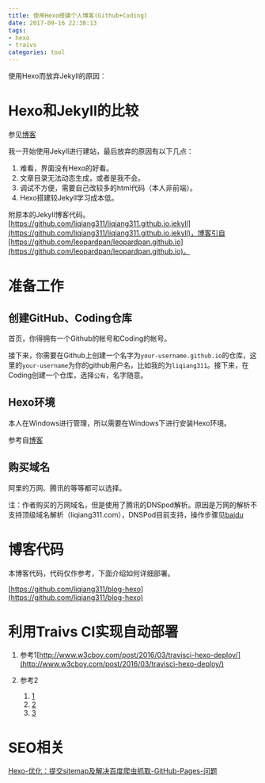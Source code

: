 ```yaml
---
title: 使用Hexo搭建个人博客(Github+Coding)
date: 2017-09-16 22:38:13
tags: 
- hexo
- traivs
categories: tool
---
```


使用Hexo而放弃Jekyll的原因：

<!-- more -->

# Hexo和Jekyll的比较

参见[博客](http://blog.csdn.net/aluomaidi/article/details/52620729)

我一开始使用Jekyll进行建站，最后放弃的原因有以下几点：

1. 难看，界面没有Hexo的好看。
2. 文章目录无法动态生成，或者是我不会。
3. 调试不方便，需要自己改较多的html代码（本人非前端）。
4. Hexo搭建较Jekyll学习成本低。

附原本的Jekyll博客代码。[https://github.com/liqiang311/liqiang311.github.io.jekyll](https://github.com/liqiang311/liqiang311.github.io.jekyll)，博客引自[https://github.com/leopardpan/leopardpan.github.io](https://github.com/leopardpan/leopardpan.github.io)。

# 准备工作

## 创建GitHub、Coding仓库

首页，你得拥有一个Github的帐号和Coding的帐号。

接下来，你需要在Github上创建一个名字为`your-username.github.io`的仓库，这里的`your-username`为你的github用户名，比如我的为`liqiang311`。接下来，在Coding创建一个仓库，选择`公有`，名字随意。

## Hexo环境

本人在Windows进行管理，所以需要在Windows下进行安装Hexo环境。

参考自[博客](http://blog.csdn.net/xiaoliuge01/article/details/50997754)

## 购买域名

阿里的万网、腾讯的等等都可以选择。

注：作者购买的万网域名，但是使用了腾讯的DNSpod解析。原因是万网的解析不支持顶级域名解析（liqiang311.com），DNSPod目前支持，操作步骤见[baidu](https://jingyan.baidu.com/article/2c8c281daa4faa0008252ac7.html)

# 博客代码

本博客代码，代码仅作参考，下面介绍如何详细部署。

[https://github.com/liqiang311/blog-hexo](https://github.com/liqiang311/blog-hexo)


# 利用Traivs CI实现自动部署

1. 参考1[http://www.w3cboy.com/post/2016/03/travisci-hexo-deploy/](http://www.w3cboy.com/post/2016/03/travisci-hexo-deploy/)

2. 参考2
    1. [1](https://huangyijie.com/2016/09/20/blog-with-github-travis-ci-and-coding-net-1/)
    2. [2](https://huangyijie.com/2016/10/05/blog-with-github-travis-ci-and-coding-net-2/)
    3. [3](https://huangyijie.com/2017/06/22/blog-with-github-travis-ci-and-coding-net-3/)

# SEO相关

[Hexo-优化：提交sitemap及解决百度爬虫抓取-GitHub-Pages-问题](http://www.yuan-ji.me/Hexo-%E4%BC%98%E5%8C%96%EF%BC%9A%E6%8F%90%E4%BA%A4sitemap%E5%8F%8A%E8%A7%A3%E5%86%B3%E7%99%BE%E5%BA%A6%E7%88%AC%E8%99%AB%E6%8A%93%E5%8F%96-GitHub-Pages-%E9%97%AE%E9%A2%98/)